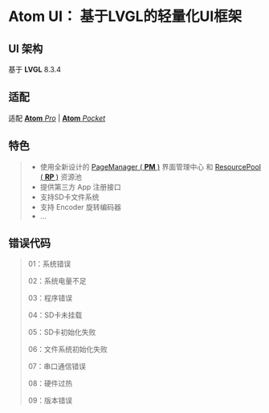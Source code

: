 # Atom UI： 基于LVGL的轻量化UI框架

## UI 架构
基于 **LVGL** 8.3.4

## 适配
适配 [**Atom** _Pro_]() | [**Atom** _Pocket_]()

## 特色
> * 使用全新设计的 [PageManager ( **PM** )](https://github.com/HanRabbit/AtomUI/tree/main/src/ui/utils/pm) 界面管理中心 和 [ResourcePool ( **RP** )](https://github.com/HanRabbit/AtomUI/tree/main/src/ui/res/rp) 资源池
> * 提供第三方 App 注册接口
> * 支持SD卡文件系统
> * 支持 Encoder 旋转编码器
> * ...

## 错误代码
> 01：系统错误
> 
> 02：系统电量不足
> 
> 03：程序错误
> 
> 04：SD卡未挂载
> 
> 05：SD卡初始化失败
> 
> 06：文件系统初始化失败
> 
> 07：串口通信错误
> 
> 08：硬件过热
> 
> 09：版本错误